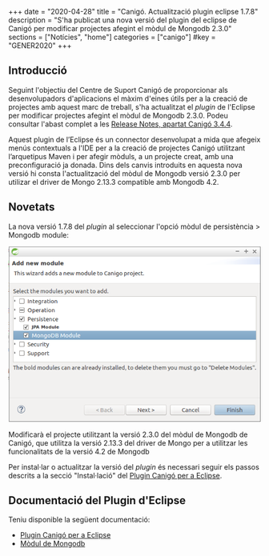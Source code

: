 +++
date        = "2020-04-28"
title       = "Canigó. Actualització plugin eclipse 1.7.8"
description = "S'ha publicat una nova versió del plugin del eclipse de Canigó per modificar projectes afegint el mòdul de Mongodb 2.3.0"
sections    = ["Notícies", "home"]
categories  = ["canigo"]
#key         = "GENER2020"
+++

## Introducció

Seguint l'objectiu del Centre de Suport Canigó de proporcionar als desenvolupadors d'aplicacions el màxim d'eines útils per a la creació de projectes amb aquest marc de treball, s'ha actualitzat el _plugin_ de l'Eclipse per modificar projectes afegint el mòdul de Mongodb 2.3.0. Podeu consultar l'abast complet a les [Release Notes, apartat Canigó 3.4.4](/canigo-download-related/release-notes-canigo-34). 

Aquest plugin de l’Eclipse és un connector desenvolupat a mida que afegeix menús contextuals a l'IDE per a la creació de projectes Canigó utilitzant l’arquetipus Maven i per afegir mòduls, a un projecte creat, amb una preconfiguració ja donada. Dins dels canvis introduits en aquesta nova versió hi consta l'actualització del mòdul de Mongodb versió 2.3.0 per utilizar el driver de Mongo 2.13.3 compatible amb Mongodb 4.2.

## Novetats

La nova versió 1.7.8 del _plugin_ al seleccionar l'opció mòdul de persistència > Mongodb module:

![](/images/news/Plugin_1.7.8_add_mongodb_module.png)

Modificarà el projecte utilitzant la versió 2.3.0 del mòdul de Mongodb de Canigó, que utilitza la versió 2.13.3 del driver de Mongo per a utilitzar les funcionalitats de la versió 4.2 de Mongodb

Per instal·lar o actualitzar la versió del _plugin_ és necessari seguir els passos descrits a la secció "Instal·lació" del [Plugin Canigó per a Eclipse](/canigo-download-related/plugin-canigo/#instal-lació).

## Documentació del Plugin d'Eclipse

Teniu disponible la següent documentació:

* [Plugin Canigó per a Eclipse](/canigo-download-related/plugin-canigo/)
* [Mòdul de Mongodb](/canigo-documentacio-versions-3x-core/modul-mongodb/)
